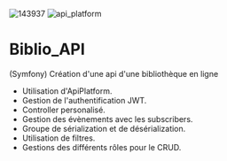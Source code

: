 ![143937](https://user-images.githubusercontent.com/43074465/98483568-c0d27480-2209-11eb-83f1-a5e27b48f732.png)
![api_platform](https://user-images.githubusercontent.com/43074465/103160581-63a17b00-47d7-11eb-9cca-f83688eb9740.png)
# Biblio_API
(Symfony) Création d'une api d'une bibliothèque en ligne
- Utilisation d'ApiPlatform.
- Gestion de l'authentification JWT.
- Controller personalisé.
- Gestion des évènements avec les subscribers.
- Groupe de sérialization et de désérialization.
- Utilisation de filtres.
- Gestions des différents rôles pour le CRUD.
